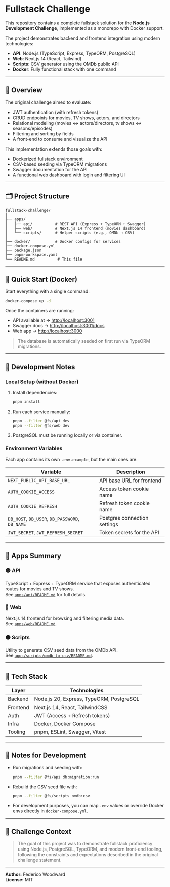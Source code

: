 # Fullstack Challenge

This repository contains a complete fullstack solution for the **Node.js Development Challenge**, implemented as a monorepo with Docker support.

The project demonstrates backend and frontend integration using modern technologies:

- **API**: Node.js (TypeScript, Express, TypeORM, PostgreSQL)
- **Web**: Next.js 14 (React, Tailwind)
- **Scripts**: CSV generator using the OMDb public API
- **Docker**: Fully functional stack with one command

---

## 🧩 Overview

The original challenge aimed to evaluate:

- JWT authentication (with refresh tokens)
- CRUD endpoints for movies, TV shows, actors, and directors
- Relational modeling (movies ↔ actors/directors, tv shows ↔ seasons/episodes)
- Filtering and sorting by fields
- A front-end to consume and visualize the API

This implementation extends those goals with:

- Dockerized fullstack environment
- CSV-based seeding via TypeORM migrations
- Swagger documentation for the API
- A functional web dashboard with login and filtering UI

---

## 🗂️ Project Structure

```
fullstack-challenge/
│
├── apps/
│   ├── api/          # REST API (Express + TypeORM + Swagger)
│   ├── web/          # Next.js 14 frontend (movies dashboard)
│   └── scripts/      # Helper scripts (e.g., OMDb → CSV)
│
├── docker/           # Docker configs for services
├── docker-compose.yml
├── package.json
├── pnpm-workspace.yaml
└── README.md          # This file
```

---

## 🚀 Quick Start (Docker)

Start everything with a single command:

```bash
docker-compose up -d
```

Once the containers are running:

- API available at → [http://localhost:3001](http://localhost:3001)
- Swagger docs → [http://localhost:3001/docs](http://localhost:3001/docs)
- Web app → [http://localhost:3000](http://localhost:3000)

> The database is automatically seeded on first run via TypeORM migrations.

---

## 🧠 Development Notes

### Local Setup (without Docker)

1. Install dependencies:
   ```bash
   pnpm install
   ```
2. Run each service manually:
   ```bash
   pnpm --filter @fs/api dev
   pnpm --filter @fs/web dev
   ```
3. PostgreSQL must be running locally or via container.

### Environment Variables

Each app contains its own `.env.example`, but the main ones are:

| Variable                                       | Description                  |
| ---------------------------------------------- | ---------------------------- |
| `NEXT_PUBLIC_API_BASE_URL`                     | API base URL for frontend    |
| `AUTH_COOKIE_ACCESS`                           | Access token cookie name     |
| `AUTH_COOKIE_REFRESH`                          | Refresh token cookie name    |
| `DB_HOST`, `DB_USER`, `DB_PASSWORD`, `DB_NAME` | Postgres connection settings |
| `JWT_SECRET`, `JWT_REFRESH_SECRET`             | Token secrets for the API    |

---

## 🧩 Apps Summary

### 🟣 API

TypeScript + Express + TypeORM service that exposes authenticated routes for movies and TV shows.  
See [`apps/api/README.md`](./apps/api/README.md) for full details.

### 🔵 Web

Next.js 14 frontend for browsing and filtering media data.  
See [`apps/web/README.md`](./apps/web/README.md).

### 🟠 Scripts

Utility to generate CSV seed data from the OMDb API.  
See [`apps/scripts/omdb-to-csv/README.md`](./apps/scripts/omdb-to-csv/README.md).

---

## 🧱 Tech Stack

| Layer    | Technologies                             |
| -------- | ---------------------------------------- |
| Backend  | Node.js 20, Express, TypeORM, PostgreSQL |
| Frontend | Next.js 14, React, TailwindCSS           |
| Auth     | JWT (Access + Refresh tokens)            |
| Infra    | Docker, Docker Compose                   |
| Tooling  | pnpm, ESLint, Swagger, Vitest            |

---

## 🧾 Notes for Development

- Run migrations and seeding with:
  ```bash
  pnpm --filter @fs/api db:migration:run
  ```
- Rebuild the CSV seed file with:
  ```bash
  pnpm --filter @fs/scripts omdb:csv
  ```
- For development purposes, you can map `.env` values or override Docker envs directly in `docker-compose.yml`.

---

## 🧩 Challenge Context

> The goal of this project was to demonstrate fullstack proficiency using Node.js, PostgreSQL, TypeORM, and modern front-end tooling, following the constraints and expectations described in the original challenge statement.

---

**Author:** Federico Woodward  
**License:** MIT
